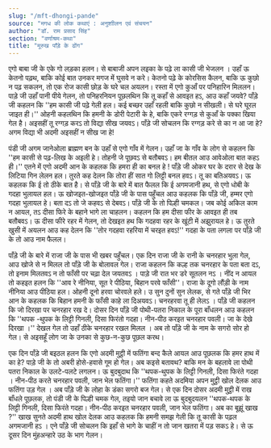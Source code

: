 ```yaml
---
slug: "/mft-dhongi-pande"
source: "मगध की लोक कथाएं : अनुशाीलन एवं संचयन"
author: "डॉ. राम प्रसाद सिंह"
section: "वर्णाश्रम-कथा"
title: "मूरुख पाँड़े के ढोंग"
---
```

एगो बाबा जी के एके गो लड़का हलन। से बाबाजी अपन लइका के पढ़े ला कासी जी भेजलन । उहाँ ऊ केतनो पढ़थ, बाकि कोई बात उनकर मगज में घुसवे न करे। केतनो पढ़े के कोरसिस कैलन, बाकि ऊ कुछो न पढ़ सकलन, तो एक रोज कासी छोड़ के घरे चल अयलन। रस्ता में एगो कुआँ पर पनिहारिन मिललन। पाड़े जी उहाँ पानी पीये गेलन, तो पनिहरनियन पूछलथिन कि तू कहाँ से आवइत हऽ, आउ कहाँ जयवे? पाँड़े जी कहलन कि ''हम कासी जी पढ़े गेली हल। कई बच्छर उहाँ रहली बाकि कुछो न सीखली। से घरे घूरल जाइत ही।'' ओहनी कहलथिन कि हमनी के डोरी पेटारी के हे, बाकि एकरे रग्गड़ से कुआँ के पक्का खिया गेल है। अइसहीं तू रग्गड़ करऽ तो विद्या सीख जयवऽ। पाँड़े जी सोचलन कि रग्गड़ करे से का न आ जा हे? अगम विद्या भी अदमी अइसहीं न सीख जा हे!
 
पंडी जी अगम जानेओला ब्राह्मण बन के उहाँ से एगो गाँव में गेलन। उहाँ जा के गाँव के लोग से कहलन कि ''हम कासी से पढ़-लिख के अइली हे। तोहनी जे पूछवऽ से बतौबवऽ। हम बीतल आउ आवेओला बात कहऽ ही।'' एतने में एगो अदमी आन के कहलक कि हमरा ही का बनल हे ! पाँड़े जी ओकर घर के दरार से देख के लिटिया गिन लेलन हल। तुरते कह देलन कि तोरा हीं सात गो लिट्टी बनल हवऽ। तू का बतिअयवऽ। ऊ कहलक कि ई तो ठीके बात है। से पाँड़े जी के बारे में बात फैलल कि ई अगमजानी हथ, से एगो धोबी के गदहा भुलायल हल। ऊ खोजइत-खोजइत पाँड़े जी के पास पहुँचल आउ कहलक कि पाँड़े जी, हम्मर एगो गदहा भुलायल हे। बता दऽ तो जे कहवऽ से देबवऽ। पाँड़े जी के तो पिल्ही चमकल। जब कोई अकिल काम न आयल, तऽ दीसा फिरे के बहाने भागे ला चाहलन। कहलन कि हम दीसा फीर के आवइत ही तब बतौबवऽ। ऊ दीसा फीरे रहर में गेलन, तो देखइत हथ कि गदहवा रहर के खूंटी में अझुरायल हे। ऊ तुरते खुसी में अयलन आउ कह देलन कि ''तोर गदहवा रहरिया में चरइत हवऽ!'' गदहा के पता लगला पर पाँड़े जी के तो आउ नाम फैलल। 

पाँड़े जी के बारे में राजा जी के पास भी खबर पहुँचल। एक दिन राजा जी के रानी के चनरहार भुला गेल, आउ खोजे से न मिलल तो पाँड़े जी के बोलावल गेल। राजा कहलन कि कल्ह तक चनरहार के पता बता दऽ, तो इनाम मिलतवऽ न तो फाँसी पर चढ़ा देल जयतवऽ । पाड़े जी रात भर डरे सूतलन नऽ । नींद न आयल तो कहइत हलन कि ''आव रे नीनिया, सूत रे पीठिया, बिहान परवे फाँसी''। राजा के दूगो लौंड़ी के नाम नीनिया आउ पीठिया हल। ओहनी दूनो हरवा चोरवले हले। उ सुन दुनों सुन लेलक, से गते पाँड़े जी भिर आन के कहलक कि बिहान हमनी के फाँसी काहे ला दिअयवऽ। चनरहरवा तू ही लेलऽ । पाँड़े जी कहलन कि जो दिरखा पर चनरहार रख दे। दोसर दिन पाँड़े जी पोथी-पतरा निकाल के पूरा बाँधलन आउ कहलन कि ''थपक -थुपक के लिट्टी गिनली, दिसा फिरंतो गदहा। नीन-पीठ करइत चनरहार पवली। जा के देखे दिरखा ।'' देखल गेल तो उहाँ ठीके चनरहार रखल मिलल । अब तो पाँड़े जी के नाम के सगरो सोर हो गेल। से अइसहूँ लोग जा के उनका से कुछ-न-कुछ पूछल करथ।
 
एक दिन पाँड़े जी बइठल हलन कि एगो अदमी मुट्ठी में फतिंगा बन्द कैले आयल आउ पूछलक कि हमर हाथ में का हे? पाड़े जी के तो अबरी होसे-हवासे गूम हो गेल। अब कइसे बतावथ? बाकि मन के बहलावे ला पोथी पतरा निकाल के उलटे-पलटे लगलन। ऊ बुदबुदाथ कि ''थपक-थुपक के लिट्टी गिनली, दिसा फिरंते गदहा । नीन-पीठ करते चनरहार पवली, जान भेल फतिंगा।'' फतिंगा कहते अदमिया अपन मुट्ठी खोल देलक आउ फतिंगा उड़ गेल । अब पाँड़े जी के लोहा के डंका सगरो बज गेल। से एक दिन दोसर अदमी मुट्ठी में राख बाँधले पूछलक, तो पंडी जी के पिल्ही चमक गेल, तइयो जान बचावे ला ऊ बुदबुदयलन ''थपक-थपक के लिट्टी गिनली, दिसा फिरंते गदहा। नीन-पीठ करइत चनरहार पवली, जान भेल फतिंगा। अब का बूझूं खाख ?'' खाख सुनते अदमी हाथ खोल देलक आउ कहलक कि हमनी समझ गेली कि तू कासी के पढ़ल अगमजानी हऽ । एने पाँड़े जी सोचलन कि इहाँ से भागे के चाहीं न तो जान खतरा में पड़ सकऽ हे। से ऊ दूसर दिन मुंहअन्‍हारे उठ के भाग गेलन।